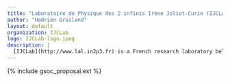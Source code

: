 ```yaml
---
title: "Laboratoire de Physique des 2 infinis Irène Joliot-Curie (IJCLab)"
author: "Hadrien Grasland"
layout: default
organization: IJCLab
logo: IJCLab-logo.jpeg
description: |
  [IJCLab](http://www.lal.in2p3.fr) is a French research laboratory belonging to CNRS/IN2P3 and located at Université Paris Saclay. The main topics of the research done at IJCLab are high energy physics, cosmology and accelerators.
---
```


{% include gsoc_proposal.ext %}